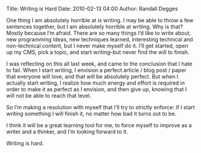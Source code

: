 Title: Writing is Hard
Date: 2010-02-13 04:00
Author: Randall Degges



One thing I am absolutely horrible at is writing. I may be able to throw a few
sentences together, but I am absolutely horrible at writing. Why is that? Mostly
because I’m afraid. There are so many things I’d like to write about, new
programming ideas, new techniques learned, interesting technical and
non-technical content, but I never make myself do it. I’ll get started, open up
my CMS, pick a topic, and start writing–but never find the will to finish.

I was reflecting on this all last week, and came to the conclusion that I hate
to fail. When I start writing, I envision a perfect article / blog post / paper
that everyone will love, and that will be absolutely perfect. But when I
actually start writing, I realize how much energy and effort is required in
order to make it as perfect as I envision, and then give up, knowing that I will
not be able to reach that level.

So I’m making a resolution with myself that I’ll try to strictly enforce: if I
start writing something I will finish it, no matter how bad it turns out to be.

I think it will be a great learning tool for me, to force myself to improve as a
writer and a thinker, and I’m looking forward to it.

Writing is hard.
